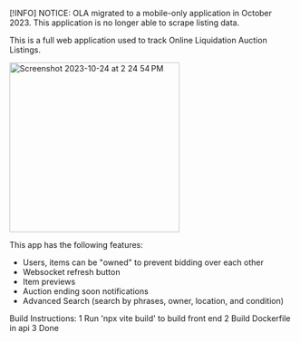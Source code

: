 [!INFO] NOTICE: OLA migrated to a mobile-only application in October 2023. This application is no longer able to scrape listing data. 

This is a full web application used to track Online Liquidation Auction Listings. 

<img width="300" alt="Screenshot 2023-10-24 at 2 24 54 PM" src="https://github.com/adamllryan/ola_auction_handler/assets/22080774/6b3cf0c0-ad02-4521-b705-931b039aea25">

This app has the following features:
- Users, items can be "owned" to prevent bidding over each other
- Websocket refresh button
- Item previews
- Auction ending soon notifications
- Advanced Search (search by phrases, owner, location, and condition)






Build Instructions:
1 Run 'npx vite build' to build front end
2 Build Dockerfile in api
3 Done



